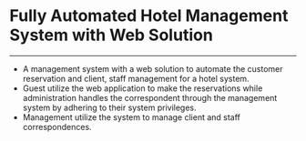 # Fully Automated Hotel Management System with Web Solution
***
* A management system with a web solution to automate the customer reservation and client, staff management for a hotel system.
* Guest utilize the web application to make the reservations while administration handles the correspondent through the management system by adhering to their system privileges.
* Management utilize the system to manage client and staff correspondences.
